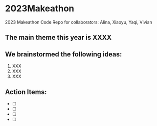 # 2023Makeathon
2023 Makeathon Code Repo for collaborators: Alina, Xiaoyu, Yaqi, Vivian

## The main theme this year is XXXX

## We brainstormed the following ideas: 
1. XXX
2. XXX
3. XXX

## Action Items:
- [ ] 
- [ ] 
- [ ] 
- [ ] 
